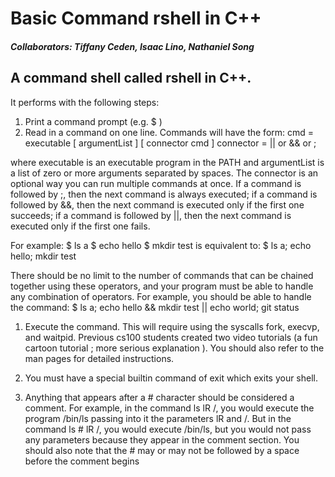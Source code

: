 # Basic Command rshell in C++
##### Collaborators: Tiffany Ceden, Isaac Lino, Nathaniel Song
## A command shell called rshell in C++. 

It performs with the following steps:

  1. Print a command prompt (e.g.  $ )
  2. Read in a command on one line. Commands will have the form:
cmd       = executable [ argumentList ] [ connector cmd ]
connector = || or && or ;

where executable is an executable program in the PATH and argumentList is a list of zero or more arguments separated by spaces. The connector is an optional way you can run multiple commands at once. If a command is followed by ;, then the next command is always executed; if a command is followed by &&, then the next command is executed only if the first one succeeds; if a command is followed by ||, then the next command is executed only if the first one fails. 

For example:
     $ ls ­a
     $ echo hello
     $ mkdir test
is equivalent to:
     $ ls ­a; echo hello; mkdir test

There should be no limit to the number of commands that can be chained together using these operators, and your program must be able to handle any combination of operators. For example, you should be able to handle the command:
     $ ls ­a; echo hello && mkdir test || echo world; git status

1. Execute the command. This will require using the syscalls fork, execvp, and waitpid. Previous cs100 students created two video tutorials (a  fun cartoon tutorial  ;   more serious explanation ). You should also refer to the man pages for detailed instructions.

2. You must have a special built­in command of exit which exits your shell.

3. Anything that appears after a # character should be considered a comment. For example, in the command ls ­lR /, you would execute the program /bin/ls passing into it the parameters ­lR and /. But in the command ls # ­lR /, you would execute /bin/ls, but you would not pass any parameters because they appear in the comment section. You should also note that the # may or may not be followed by a space before the comment begins
